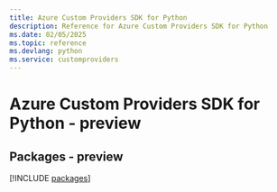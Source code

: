```yaml
---
title: Azure Custom Providers SDK for Python
description: Reference for Azure Custom Providers SDK for Python
ms.date: 02/05/2025
ms.topic: reference
ms.devlang: python
ms.service: customproviders
---
```

# Azure Custom Providers SDK for Python - preview
## Packages - preview
[!INCLUDE [packages](custom-providers-index.md)]